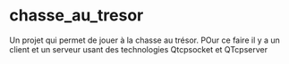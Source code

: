 # chasse_au_tresor

Un projet qui permet de jouer à la chasse au trésor.
POur ce faire il y a un client et un serveur usant des technologies Qtcpsocket et QTcpserver
